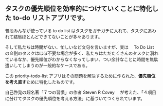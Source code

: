 ## タスクの優先順位を効率的につけていくことに特化した to-do リストアプリです。

普段みんなが使っている to do list はタスクをガチガチに入れて、タスクに追われて結局ほとんどできてないことが多々あります。

そして私たちは時間がない、忙しいなど文句を言いますが、実は　 To Do List の８割のタスクはほぼ不要な場合が多く、私たちはただたくさんのタスクに溺れているなか、優先順位がわからなくなってしまい、つい余計なことに時間を無駄遣いしてしまうのが一般的なケースである。

この priority-todo-list アプリはその問題を解決するために作られた、**優先順位を考え直す**ために特化したものです。

自己啓発の超名著「７つの習慣」の作者 Steven R Covey 　が考えた、「４項目に分けてタスクの優先順位を考える方法」に基づいてつくられています。


